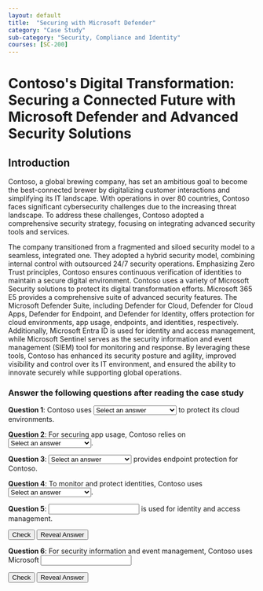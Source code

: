 ```yaml
---
layout: default
title:  "Securing with Microsoft Defender"
category: "Case Study"
sub-category: "Security, Compliance and Identity"
courses: [SC-200]
---
```


# Contoso's Digital Transformation: Securing a Connected Future with Microsoft Defender and Advanced Security Solutions

## Introduction

Contoso, a global brewing company, has set an ambitious goal to become the best-connected brewer by digitalizing customer interactions and simplifying its IT landscape. With operations in over 80 countries, Contoso faces significant cybersecurity challenges due to the increasing threat landscape. To address these challenges, Contoso adopted a comprehensive security strategy, focusing on integrating advanced security tools and services.

The company transitioned from a fragmented and siloed security model to a seamless, integrated one. They adopted a hybrid security model, combining internal control with outsourced 24/7 security operations. Emphasizing Zero Trust principles, Contoso ensures continuous verification of identities to maintain a secure digital environment.
Contoso uses a variety of Microsoft Security solutions to protect its digital transformation efforts. Microsoft 365 E5 provides a comprehensive suite of advanced security features. The Microsoft Defender Suite, including Defender for Cloud, Defender for Cloud Apps, Defender for Endpoint, and Defender for Identity, offers protection for cloud environments, app usage, endpoints, and identities, respectively. Additionally, Microsoft Entra ID is used for identity and access management, while Microsoft Sentinel serves as the security information and event management (SIEM) tool for monitoring and response.
By leveraging these tools, Contoso has enhanced its security posture and agility, improved visibility and control over its IT environment, and ensured the ability to innovate securely while supporting global operations.

### Answer the following questions after reading the case study

**Question 1**: Contoso uses 
<select id="q3" onchange="checkAnswer('q3', 'DEFENDER FOR CLOUD')" class="styled-dropdown">
    <option value="">Select an answer</option>
    <option value="DEFENDER FOR CLOUD">Defender for Cloud</option>
    <option value="DEFENDER FOR CLOUD APPS">Defender for Cloud Apps</option>
    <option value="DEFENDER FOR ENDPOINT">Defender for Endpoint</option>
    <option value="DEFENDER FOR IDENTITY">Defender for Identity</option>
</select> 
to protect its cloud environments.
<span id="result3"></span>

**Question 2**: For securing app usage, Contoso relies on 
<select id="q4" onchange="checkAnswer('q4', 'DEFENDER FOR CLOUD APPS')" class="styled-dropdown">
    <option value="">Select an answer</option>
    <option value="DEFENDER FOR CLOUD">Defender for Cloud</option>
    <option value="DEFENDER FOR CLOUD APPS">Defender for Cloud Apps</option>
    <option value="DEFENDER FOR ENDPOINT">Defender for Endpoint</option>
    <option value="DEFENDER FOR IDENTITY">Defender for Identity</option>
</select>.
<span id="result4"></span>

**Question 3**: 
<select id="q5" onchange="checkAnswer('q5', 'DEFENDER FOR ENDPOINT')" class="styled-dropdown">
    <option value="">Select an answer</option>
    <option value="DEFENDER FOR CLOUD">Defender for Cloud</option>
    <option value="DEFENDER FOR CLOUD APPS">Defender for Cloud Apps</option>
    <option value="DEFENDER FOR ENDPOINT">Defender for Endpoint</option>
    <option value="DEFENDER FOR IDENTITY">Defender for Identity</option>
</select> 
provides endpoint protection for Contoso.
<span id="result5"></span>

**Question 4**: To monitor and protect identities, Contoso uses 
<select id="q6" onchange="checkAnswer('q6', 'DEFENDER FOR IDENTITY')" class="styled-dropdown">
    <option value="">Select an answer</option>
    <option value="DEFENDER FOR CLOUD">Defender for Cloud</option>
    <option value="DEFENDER FOR CLOUD APPS">Defender for Cloud Apps</option>
    <option value="DEFENDER FOR ENDPOINT">Defender for Endpoint</option>
    <option value="DEFENDER FOR IDENTITY">Defender for Identity</option>
</select>.
<span id="result6"></span>

<script>
  function checkAnswer(questionId, correctAnswer) {
    var selectedAnswer = document.getElementById(questionId).value;
    var resultId = 'result' + questionId.charAt(1);
    if (selectedAnswer === correctAnswer) {
      document.getElementById(resultId).innerText = 'Correct answer';
      document.getElementById(resultId).style.color = 'green';
    } else {
      document.getElementById(resultId).innerText = 'Try again';
      document.getElementById(resultId).style.color = 'red';
    }
  }
</script>

**Question 5**: <input type="text" id="cloudProtection" class="input-box" oninput="this.value = this.value.toUpperCase()"> is used for identity and access management.

<button type="button" onclick="checkAnswer1()">Check</button>
<button type="button" onclick="revealAnswer1()">Reveal Answer</button>

<p id="result1"></p>

<script>
  function checkAnswer1() {
    var answer = document.getElementById('cloudProtection').value.toUpperCase();
    if (answer === 'MICROSOFT ENTRA ID' || answer === 'ENTRA ID') {
      document.getElementById('result1').innerText = 'Correct answer';
      document.getElementById('result1').style.color = 'green';
    } else {
      document.getElementById('result1').innerText = 'Try Again';
      document.getElementById('result1').style.color = 'red';
    }
  }

  function revealAnswer1() {
    document.getElementById('cloudProtection').value = 'MICROSOFT ENTRA ID';
    document.getElementById('result1').innerText = '';
  }
</script>

**Question 6**: For security information and event management, Contoso uses Microsoft <input type="text" id="cloudProtection2" class="input-box" oninput="this.value = this.value.toUpperCase()"> 

<button type="button" onclick="checkAnswer2()">Check</button>
<button type="button" onclick="revealAnswer2()">Reveal Answer</button>

<p id="result2"></p>

<script>
  function checkAnswer2() {
    var answer = document.getElementById('cloudProtection2').value.toUpperCase();
    if (answer === 'SENTINEL'|| answer === 'MICROSOFT SENTINEL') {
      document.getElementById('result2').innerText = 'Correct answer';
      document.getElementById('result2').style.color = 'green';
    } else {
      document.getElementById('result2').innerText = 'Try Again';
      document.getElementById('result2').style.color = 'red';
    }
  }

  function revealAnswer2() {
    document.getElementById('cloudProtection2').value = 'SENTINEL';
    document.getElementById('result2').innerText = '';
  }
</script>

